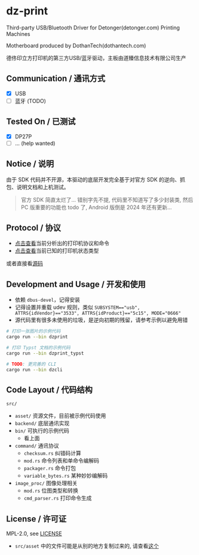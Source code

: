 # dz-print

Third-party USB/Bluetooth Driver for Detonger(detonger.com) Printing Machines

Motherboard produced by DothanTech(dothantech.com)

德佟印立方打印机的第三方USB/蓝牙驱动，主板由道臻信息技术有限公司生产

## Communication / 通讯方式

- [x] USB
- [ ] 蓝牙 (TODO)

## Tested On / 已测试

- [x] DP27P
- [ ] ... (help wanted)

## Notice / 说明

由于 SDK 代码并不开源，本驱动的底层开发完全基于对官方 SDK 的逆向、抓包、说明文档和上机测试。

> 官方 SDK 简直太烂了... 错别字先不提, 代码里不知道写了多少封装类, 然后 PC 版重要的功能也 todo 了, Android 版倒是 2024 年还有更新...

## Protocol / 协议

- [点击查看](protocol.md)当前分析出的打印机协议和命令
- [点击查看](print-status.md)当前已知的打印机状态类型

或者直接看[源码](src/command/mod.rs)

## Development and Usage / 开发和使用

- 依赖 `dbus-devel`，记得安装
- 记得设置并重载 udev 规则，类似 `SUBSYSTEM=="usb", ATTRS{idVendor}=="3533", ATTRS{idProduct}=="5c15", MODE="0666"`
- 源代码里有很多未使用的垃圾，是逆向初期的残留，请参考示例以避免用错

```bash
# 打印一张图片的示例代码
cargo run --bin dzprint

# 打印 Typst 文档的示例代码
cargo run --bin dzprint_typst

# TODO: 更完善的 CLI
cargo run --bin dzcli
```
## Code Layout / 代码结构

`src/`
- `asset/` 资源文件，目前被示例代码使用
- `backend/` 底层通讯实现
- `bin/` 可执行的示例代码
  - 看上面
- `command/` 通讯协议
  - `checksum.rs` 纠错码计算
  - `mod.rs` 命令列表和单命令编解码
  - `packager.rs` 命令打包
  - `variable_bytes.rs` 某种妙妙编解码
- `image_proc/` 图像处理相关
  - `mod.rs` 位图类型和转换
  - `cmd_parser.rs` 打印命令生成

## License / 许可证

MPL-2.0, see [LICENSE](./LICENSE)

- `src/asset` 中的文件可能是从别的地方复制过来的, 请查看[这个](src/asset/README.md)
